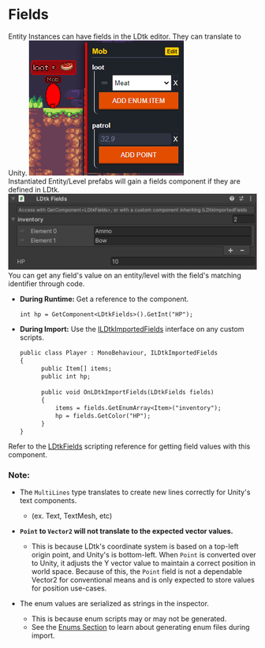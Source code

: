 # Fields

Entity Instances can have fields in the LDtk editor. They can translate to Unity.
![LDtk Editor Entity Fields](../../images/ldtk/EntityFields.png)  
Instantiated Entity/Level prefabs will gain a fields component if they are defined in LDtk.  
![Section](../../images/unity/inspector/Fields.png)  
You can get any field's value on an entity/level with the field's matching identifier through code.

- **During Runtime:** Get a reference to the component.
  ```
  int hp = GetComponent<LDtkFields>().GetInt("HP");
  ```    

- **During Import:** Use the [ILDtkImportedFields](../../api/LDtkUnity.ILDtkImportedFields.yml) interface on any custom scripts.  
  ```
  public class Player : MonoBehaviour, ILDtkImportedFields
  {
        public Item[] items;
        public int hp;

        public void OnLDtkImportFields(LDtkFields fields)
        {
            items = fields.GetEnumArray<Item>("inventory");
            hp = fields.GetColor("HP");
        }
  }
  ```
Refer to the [LDtkFields](../../api/LDtkUnity.LDtkFields.yml) scripting reference for getting field values with this component.

### Note:

- The `MultiLines` type translates to create new lines correctly for Unity's text components. 
  - (ex. Text, TextMesh, etc)

- **`Point` to `Vector2` will not translate to the expected vector values.**  
  - This is because LDtk's coordinate system is based on a top-left origin point, and Unity's is bottom-left. When `Point` is converted over to Unity, it adjusts the Y vector value to maintain a correct position in world space. Because of this, the `Point` field is not a dependable Vector2 for conventional means and is only expected to store values for position use-cases.  

- The enum values are serialized as strings in the inspector. 
  - This is because enum scripts may or may not be generated.
  - See the [Enums Section](../Importer/Enums.md) to learn about generating enum files during import.